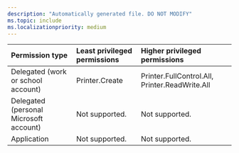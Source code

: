 ```yaml
---
description: "Automatically generated file. DO NOT MODIFY"
ms.topic: include
ms.localizationpriority: medium
---
```


|Permission type|Least privileged permissions|Higher privileged permissions|
|:---|:---|:---|
|Delegated (work or school account)|Printer.Create|Printer.FullControl.All, Printer.ReadWrite.All|
|Delegated (personal Microsoft account)|Not supported.|Not supported.|
|Application|Not supported.|Not supported.|

